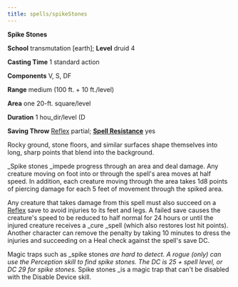 ```yaml
---
title: spells/spikeStones
---
```

 **Spike Stones**

**School** transmutation [earth]; **Level** druid 4

**Casting Time** 1 standard action

**Components** V, S, DF

**Range** medium (100 ft. + 10 ft./level)

**Area** one 20-ft. square/level

**Duration** 1 hou_dir/level (D

**Saving Throw** [Reflex](../combat#_reflex) partial; **[Spell Resistance](../glossary#_spell-resistance)** yes

Rocky ground, stone floors, and similar surfaces shape themselves into long, sharp points that blend into the background.

_Spike stones _impede progress through an area and deal damage. Any creature moving on foot into or through the spell's area moves at half speed. In addition, each creature moving through the area takes 1d8 points of piercing damage for each 5 feet of movement through the spiked area.

Any creature that takes damage from this spell must also succeed on a [Reflex](../combat#_reflex) save to avoid injuries to its feet and legs. A failed save causes the creature's speed to be reduced to half normal for 24 hours or until the injured creature receives a _cure _spell (which also restores lost hit points). Another character can remove the penalty by taking 10 minutes to dress the injuries and succeeding on a Heal check against the spell's save DC.

Magic traps such as _spike stones _are hard to detect. A rogue (only) can use the Perception skill to find _spike stones_. The DC is 25 + spell level, or DC 29 for _spike stones_._ Spike stones _is a magic trap that can't be disabled with the Disable Device skill.

